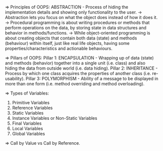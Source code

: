 => Principles of OOPS:
ABSTRACTION - Process of hiding the implementation details and showing only functionality to the user.
    -> Abstraction lets you focus on what the object does instead of how it does it.
    -> Procedural programming is about writing procedures or methods that perform operations on the data, by storing state in data structures and behavior in methods/functions.
    -> While object-oriented programming is about creating objects that contain both data (state) and methods (behaviour) within itself, just like real life objects, having some properties/characteristics and actionable behaviours.

=> Pillars of OOPS:
Pillar 1: ENCAPSULATION - Wrapping up of data (state) and methods (behavior) together into a single unit (i.e. class) and also hiding the data from outside world (i.e. data hiding).
Pillar 2: INHERITANCE - Process by which one class acquires the properties of another class (i.e. re-usability).
Pillar 3: POLYMORPHISM - Ability of a message to be displayed in more than one form (i.e. method overriding and method overloading).

=> Types of Variables:
1. Primitive Variables
2. Reference Variables
3. Static Variables
4. Instance Variables or Non-Static Variables
5. Final Variables
6. Local Variables
7. Global Variables

=> Call by Value vs Call by Reference.